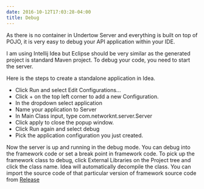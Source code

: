 ```yaml
---
date: 2016-10-12T17:03:28-04:00
title: Debug
---
```


As there is no container in Undertow Server and everything is built on top of POJO, it
is very easy to debug your API application within your IDE.

I am using Intellij Idea but Eclipse should be very similar as the generated project is
standard Maven project. To debug your code, you need to start the server.

Here is the steps to create a standalone application in Idea.

* Click Run and select Edit Configurations...
* Click + on the top left corner to add a new Configuration.
* In the dropdown select application
* Name your application to Server
* In Main Class input, type com.networknt.server.Server
* Click apply to close the popup window.
* Click Run again and select debug
* Pick the application configuration you just created.

Now the server is up and running in the debug mode. You can debug into the framework
code or set a break point in framework code. To pick up the framework class to debug, 
click External Libraries on the Project tree and click the class name. Idea will
automatically decompile the class. You can import the source code of that particular
version of framework source code from [Release](https://github.com/networknt/light-4j/releases)

